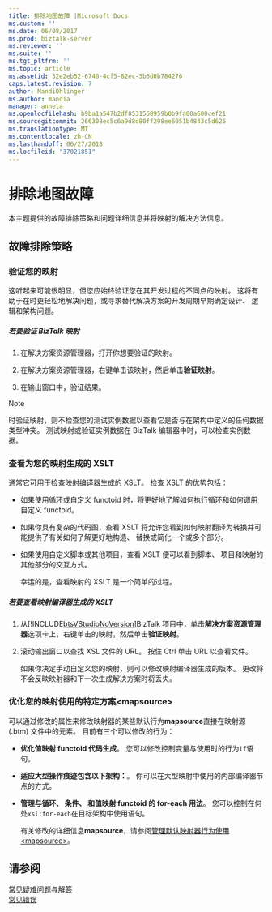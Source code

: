 ```yaml
---
title: 排除地图故障 |Microsoft Docs
ms.custom: ''
ms.date: 06/08/2017
ms.prod: biztalk-server
ms.reviewer: ''
ms.suite: ''
ms.tgt_pltfrm: ''
ms.topic: article
ms.assetid: 32e2eb52-6740-4cf5-82ec-3b6d0b784276
caps.latest.revision: 7
author: MandiOhlinger
ms.author: mandia
manager: anneta
ms.openlocfilehash: b9ba1a547b2df8531568959b0b9fa00a600cef21
ms.sourcegitcommit: 266308ec5c6a9d8d80ff298ee6051b4843c5d626
ms.translationtype: MT
ms.contentlocale: zh-CN
ms.lasthandoff: 06/27/2018
ms.locfileid: "37021851"
---
```

# <a name="troubleshooting-maps"></a>排除地图故障
本主题提供的故障排除策略和问题详细信息并将映射的解决方法信息。  
  
## <a name="troubleshooting-strategies"></a>故障排除策略  
  
### <a name="validate-your-map"></a>验证您的映射  
 这听起来可能很明显，但您应始终验证您在其开发过程的不同点的映射。 这将有助于在时更轻松地解决问题，或寻求替代解决方案的开发周期早期确定设计、 逻辑和架构问题。  
  
##### <a name="to-validate-a-biztalk-map"></a>若要验证 BizTalk 映射  
  
1.  在解决方案资源管理器，打开你想要验证的映射。  
  
2.  在解决方案资源管理器，右键单击该映射，然后单击**验证映射**。  
  
3.  在输出窗口中，验证结果。  
  
> [!NOTE]
>  时验证映射，则不检查您的测试实例数据以查看它是否与在架构中定义的任何数据类型冲突。 测试映射或验证实例数据在 BizTalk 编辑器中时，可以检查实例数据。  
  
### <a name="review-the-xslt-generated-for-your-map"></a>查看为您的映射生成的 XSLT  
 通常它可用于检查映射编译器生成的 XSLT。 检查 XSLT 的优势包括：  
  
- 如果使用循环或自定义 functoid 时，将更好地了解如何执行循环和如何调用自定义 functoid。  
  
- 如果你具有复杂的代码图，查看 XSLT 将允许您看到如何映射翻译为转换并可能提供了有关如何了解更好地构造、 替换或简化一个或多个部分。  
  
- 如果使用自定义脚本或其他项目，查看 XSLT 便可以看到脚本、 项目和映射的其他部分的交互方式。  
  
  幸运的是，查看映射的 XSLT 是一个简单的过程。  
  
##### <a name="to-view-the-xslt-generated-by-the-map-compiler"></a>若要查看映射编译器生成的 XSLT  
  
1. 从[!INCLUDE[btsVStudioNoVersion](../includes/btsvstudionoversion-md.md)]BizTalk 项目中，单击**解决方案资源管理器**选项卡上，右键单击的映射，然后单击**验证映射**。  
  
2. 滚动输出窗口以查找 XSL 文件的 URL。 按住 Ctrl 单击 URL 以查看文件。  
  
   如果你决定手动自定义您的映射，则可以修改映射编译器生成的版本。 更改将不会反映映射器和下一次生成解决方案时将丢失。  
  
### <a name="tune-your-map-for-specific-scenarios-using-mapsource"></a>优化您的映射使用的特定方案\<mapsource\>  
 可以通过修改的属性来修改映射器的某些默认行为**mapsource**直接在映射源 (.btm) 文件中的元素。 目前有三个可以修改的行为：  
  
- **优化值映射 functoid 代码生成**。 您可以修改控制变量与使用时的行为`if`语句。  
  
- **适应大型操作痕迹包含以下架构：**。 你可以在大型映射中使用的内部编译器节点的方式。  
  
- **管理与循环、 条件、 和值映射 functoid 的 for-each 用法**。 您可以控制在何处`xsl:for-each`在目标架构中使用语句。  
  
  有关修改的详细信息**mapsource**，请参阅[管理默认映射器行为使用\<mapsource\>](../core/managing-default-mapper-behavior-using-mapsource.md)。  
  
## <a name="see-also"></a>请参阅  
 [常见疑难问题与解答](../core/general-troubleshooting-questions-and-answers.md)   
 [常见错误](../core/common-errors.md)